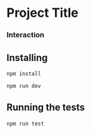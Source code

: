 # Project Title

### Interaction

## Installing

```
npm install
```

```
npm run dev
```

## Running the tests

```
npm run test
```
